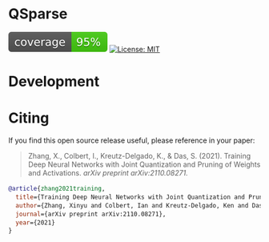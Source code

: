 # QSparse

![](docs/assets/coverage.svg)   [![License: MIT](https://img.shields.io/badge/License-MIT-yellow.svg)](LICENSE)



<!-- also mention how to setup and dev -->


# Development


# Citing

If you find this open source release useful, please reference in your paper:

> Zhang, X., Colbert, I., Kreutz-Delgado, K., & Das, S. (2021). Training Deep Neural Networks with Joint Quantization and Pruning of Weights and Activations. _arXiv preprint arXiv:2110.08271._

```bibtex
@article{zhang2021training,
  title={Training Deep Neural Networks with Joint Quantization and Pruning of Weights and Activations},
  author={Zhang, Xinyu and Colbert, Ian and Kreutz-Delgado, Ken and Das, Srinjoy},
  journal={arXiv preprint arXiv:2110.08271},
  year={2021}
}
```
